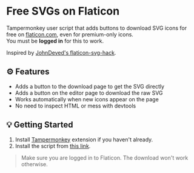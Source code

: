 # Free SVGs on Flaticon

Tampermonkey user script that adds buttons to download SVG icons for free on [flaticon.com](https://www.flaticon.com/), even for premium-only icons.  
You must be **logged in** for this to work.

Inspired by [JohnDeved's flaticon-svg-hack](https://github.com/JohnDeved/flaticon-svg-hack).

## :gear: Features

- Adds a button to the download page to get the SVG directly
- Adds a button on the editor page to download the raw SVG
- Works automatically when new icons appear on the page
- No need to inspect HTML or mess with devtools

## :bulb: Getting Started

1. Install [Tampermonkey](https://www.tampermonkey.net/) extension if you haven't already.
2. Install the script from [this link](https://github.com/OrakomoRi/TampermonkeyMiscellaneous/blob/main/flaticon-free-svgs/userscript.user.js?raw=true).

> Make sure you are logged in to Flaticon. The download won't work otherwise.